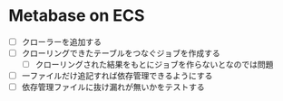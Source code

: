# Metabase on ECS

- [ ] クローラーを追加する
- [ ] クローリングできたテーブルをつなぐジョブを作成する
  - [ ] クローリングされた結果をもとにジョブを作らないとなのでは問題
- [ ] 一ファイルだけ追記すれば依存管理できるようにする
- [ ] 依存管理ファイルに抜け漏れが無いかをテストする